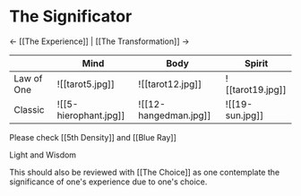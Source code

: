 # The Significator
<- [[The Experience]] | [[The Transformation]] ->

|            | Mind                  | Body                  | Spirit           |
| ---------- | --------------------- | --------------------- | ---------------- |
| Law of One | ![[tarot5.jpg]]       | ![[tarot12.jpg]]      | ![[tarot19.jpg]] |
| Classic    | ![[5-hierophant.jpg]] | ![[12-hangedman.jpg]] | ![[19-sun.jpg]]  |
Please check [[5th Density]] and [[Blue Ray]]

Light and Wisdom

This should also be reviewed with [[The Choice]] as one contemplate the significance of one's experience due to one's choice.